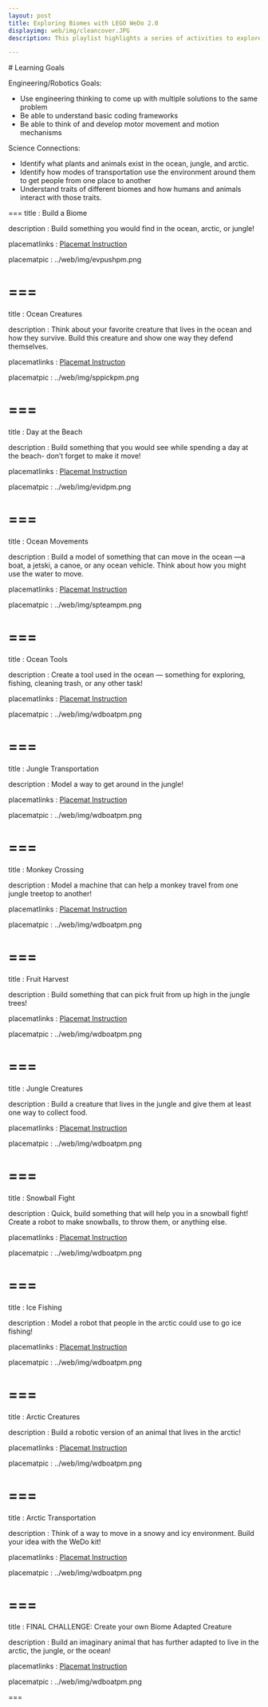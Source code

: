```yaml
---
layout: post
title: Exploring Biomes with LEGO WeDo 2.0
displayimg: web/img/cleancover.JPG
description: This playlist highlights a series of activities to explore different types of biomes and the animals that live in them. The playlist starts with a general exploration into the differences between biomes and delves into specific design challenges using the constraints of 3 biomes- the jungle, the arctic, and the ocean.

---
```

<div class="learninggoals" markdown="1">
# Learning Goals

Engineering/Robotics Goals: 
- Use engineering thinking to come up with multiple solutions to the same problem
- Be able to understand basic coding frameworks
- Be able to think of and develop motor movement and motion mechanisms

Science Connections: 
- Identify what plants and animals exist in the ocean, jungle, and arctic.
- Identify how modes of transportation use the environment around them to get people from one place to another
- Understand traits of different biomes and how humans and animals interact with those traits.

</div>

===
title
: Build a Biome

description
: Build something you would find in the ocean, arctic, or jungle! 

placematlinks
: [Placemat Instruction](https://docs.google.com/presentation/d/1z2ELd-wtrAK50AIG7s4LGxdBV9QOFg77rANsUhHB_wc/edit?usp=sharing)

placematpic
: ../web/img/evpushpm.png

===
===
title
: Ocean Creatures

description
: Think about your favorite creature that lives in the ocean and how they survive. Build this creature and show one way they defend themselves.

placematlinks
: [Placemat Instructon](https://docs.google.com/presentation/d/1SJ-ARK7B7kXplKTCGcfO98y8zp6Y6JcC32FHsIFm4-Q/edit?usp=sharing)

placematpic
: ../web/img/sppickpm.png

===
===
title
: Day at the Beach

description
: Build something that you would see while spending a day at the beach- don’t forget to make it move!

placematlinks
: [Placemat Instruction](https://docs.google.com/presentation/d/1HkD_ieYit0VLhtArk6jZMvUk81fAjO0vaH9qFNW2vAY/edit?usp=sharing)

placematpic
: ../web/img/evidpm.png

===
===
title
: Ocean Movements

description
: Build a model of something that can move in the ocean —a boat, a jetski, a canoe, or any ocean vehicle. Think about how you might use the water to move. 

placematlinks
: [Placemat Instruction](https://docs.google.com/presentation/d/1UC3BMlgcI7fiFZ9r4F70l2ffuR_N_yJNyjhxszq5kBE/edit?usp=sharing)

placematpic
: ../web/img/spteampm.png

===
===
title
: Ocean Tools

description
: Create a tool used in the ocean — something for exploring, fishing, cleaning trash, or any other task!

placematlinks
: [Placemat Instruction](https://docs.google.com/presentation/d/1QEgbdl1anofHhEfB2vJ5StJYgi1xMO03Y9jl4QKuInI/edit?usp=sharing)

placematpic
: ../web/img/wdboatpm.png

===
===
title
: Jungle Transportation

description
: Model a way to get around in the jungle!

placematlinks
: [Placemat Instruction](https://docs.google.com/presentation/d/1QEgbdl1anofHhEfB2vJ5StJYgi1xMO03Y9jl4QKuInI/edit?usp=sharing)

placematpic
: ../web/img/wdboatpm.png


===
===
title
: Monkey Crossing

description
: Model a machine that can help a monkey travel from one jungle treetop to another!

placematlinks
: [Placemat Instruction](https://docs.google.com/presentation/d/1QEgbdl1anofHhEfB2vJ5StJYgi1xMO03Y9jl4QKuInI/edit?usp=sharing)

placematpic
: ../web/img/wdboatpm.png

===
===
title
: Fruit Harvest

description
: Build something that can pick fruit from up high in the jungle trees!

placematlinks
: [Placemat Instruction](https://docs.google.com/presentation/d/1QEgbdl1anofHhEfB2vJ5StJYgi1xMO03Y9jl4QKuInI/edit?usp=sharing)

placematpic
: ../web/img/wdboatpm.png

===
===
title
: Jungle Creatures

description
: Build a creature that lives in the jungle and give them at least one way to collect food.

placematlinks
: [Placemat Instruction](https://docs.google.com/presentation/d/1QEgbdl1anofHhEfB2vJ5StJYgi1xMO03Y9jl4QKuInI/edit?usp=sharing)

placematpic
: ../web/img/wdboatpm.png

===
===
title
: Snowball Fight

description
: Quick, build something that will help you in a snowball fight! Create a robot to make snowballs, to throw them, or anything else.

placematlinks
: [Placemat Instruction](https://docs.google.com/presentation/d/1QEgbdl1anofHhEfB2vJ5StJYgi1xMO03Y9jl4QKuInI/edit?usp=sharing)

placematpic
: ../web/img/wdboatpm.png

===
===
title
: Ice Fishing

description
: Model a robot that people in the arctic could use to go ice fishing!

placematlinks
: [Placemat Instruction](https://docs.google.com/presentation/d/1QEgbdl1anofHhEfB2vJ5StJYgi1xMO03Y9jl4QKuInI/edit?usp=sharing)

placematpic
: ../web/img/wdboatpm.png

===
===
title
: Arctic Creatures

description
: Build a robotic version of an animal that lives in the arctic!

placematlinks
: [Placemat Instruction](https://docs.google.com/presentation/d/1QEgbdl1anofHhEfB2vJ5StJYgi1xMO03Y9jl4QKuInI/edit?usp=sharing)

placematpic
: ../web/img/wdboatpm.png

===
===
title
: Arctic Transportation

description
: Think of a way to move in a snowy and icy environment. Build your idea with the WeDo kit!

placematlinks
: [Placemat Instruction](https://docs.google.com/presentation/d/1QEgbdl1anofHhEfB2vJ5StJYgi1xMO03Y9jl4QKuInI/edit?usp=sharing)

placematpic
: ../web/img/wdboatpm.png

===
===
title
:  FINAL CHALLENGE: Create your own Biome Adapted Creature

description
: Build an imaginary animal that has further adapted to live in the arctic, the jungle, or the ocean!

placematlinks
: [Placemat Instruction](https://docs.google.com/presentation/d/1QEgbdl1anofHhEfB2vJ5StJYgi1xMO03Y9jl4QKuInI/edit?usp=sharing)

placematpic
: ../web/img/wdboatpm.png

===